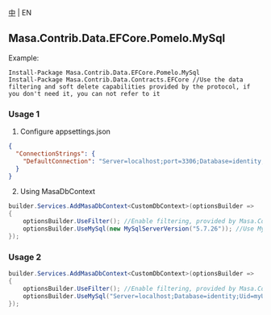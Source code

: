 [中](README.zh-CN.md) | EN

## Masa.Contrib.Data.EFCore.Pomelo.MySql

Example:

``` powershelll
Install-Package Masa.Contrib.Data.EFCore.Pomelo.MySql
Install-Package Masa.Contrib.Data.Contracts.EFCore //Use the data filtering and soft delete capabilities provided by the protocol, if you don't need it, you can not refer to it
```

### Usage 1

1. Configure appsettings.json

``` appsettings.json
{
  "ConnectionStrings": {
    "DefaultConnection": "Server=localhost;port=3306;Database=identity;Uid=myUsername;Pwd=P@ssw0rd;"
  }
}
```

2. Using MasaDbContext

``` C#
builder.Services.AddMasaDbContext<CustomDbContext>(optionsBuilder =>
{
    optionsBuilder.UseFilter(); //Enable filtering, provided by Masa.Contrib.Data.Contracts.EFCore
    optionsBuilder.UseMySql(new MySqlServerVersion("5.7.26")); //Use MySql database
});
```

### Usage 2

``` C#
builder.Services.AddMasaDbContext<CustomDbContext>(optionsBuilder =>
{
    optionsBuilder.UseFilter(); //Enable filtering, provided by Masa.Contrib.Data.Contracts.EFCore
    optionsBuilder.UseMySql("Server=localhost;Database=identity;Uid=myUsername;Pwd=P@ssw0rd;", new MySqlServerVersion("5.7.26")); //Use MySql database
});
```